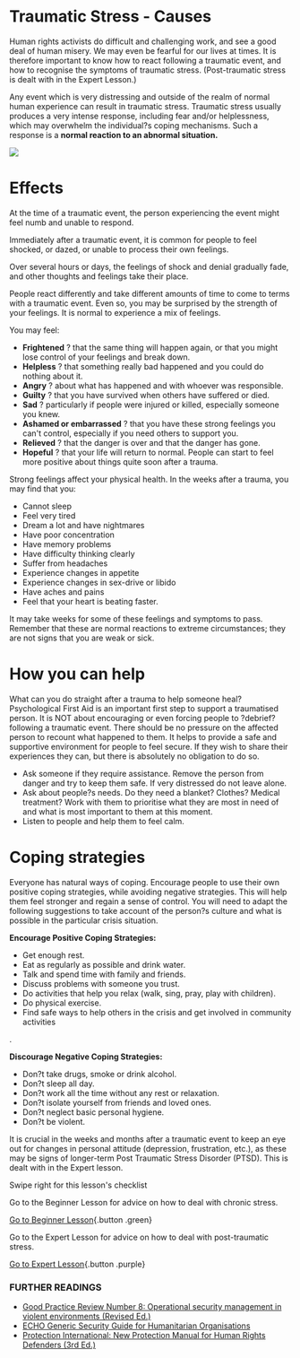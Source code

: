 Traumatic Stress - Causes
=========================

Human rights activists do difficult and challenging work, and see a good
deal of human misery. We may even be fearful for our lives at times. It
is therefore important to know how to react following a traumatic event,
and how to recognise the symptoms of traumatic stress. (Post-traumatic
stress is dealt with in the Expert Lesson.)

Any event which is very distressing and outside of the realm of normal
human experience can result in traumatic stress. Traumatic stress
usually produces a very intense response, including fear and/or
helplessness, which may overwhelm the individual?s coping mechanisms.
Such a response is a **normal reaction to an abnormal situation.**

![](stress3.png)

Effects
=======

At the time of a traumatic event, the person experiencing the event
might feel numb and unable to respond.

Immediately after a traumatic event, it is common for people to feel
shocked, or dazed, or unable to process their own feelings.

Over several hours or days, the feelings of shock and denial gradually
fade, and other thoughts and feelings take their place.

People react differently and take different amounts of time to come to
terms with a traumatic event. Even so, you may be surprised by the
strength of your feelings. It is normal to experience a mix of feelings.

You may feel:

-   **Frightened** ? that the same thing will happen again, or that you
    might lose control of your feelings and break down.
-   **Helpless** ? that something really bad happened and you could do
    nothing about it.
-   **Angry** ? about what has happened and with whoever
    was responsible.
-   **Guilty** ? that you have survived when others have suffered
    or died.
-   **Sad** ? particularly if people were injured or killed, especially
    someone you knew.
-   **Ashamed or embarrassed** ? that you have these strong feelings you
    can't control, especially if you need others to support you.
-   **Relieved** ? that the danger is over and that the danger has gone.
-   **Hopeful** ? that your life will return to normal. People can start
    to feel more positive about things quite soon after a trauma.

Strong feelings affect your physical health. In the weeks after a
trauma, you may find that you:

-   Cannot sleep
-   Feel very tired
-   Dream a lot and have nightmares
-   Have poor concentration
-   Have memory problems
-   Have difficulty thinking clearly
-   Suffer from headaches
-   Experience changes in appetite
-   Experience changes in sex-drive or libido
-   Have aches and pains
-   Feel that your heart is beating faster.

It may take weeks for some of these feelings and symptoms to pass.
Remember that these are normal reactions to extreme circumstances; they
are not signs that you are weak or sick.

How you can help
================

What can you do straight after a trauma to help someone heal?
Psychological First Aid is an important first step to support a
traumatised person. It is NOT about encouraging or even forcing people
to ?debrief? following a traumatic event. There should be no pressure on
the affected person to recount what happened to them. It helps to
provide a safe and supportive environment for people to feel secure. If
they wish to share their experiences they can, but there is absolutely
no obligation to do so.

-   Ask someone if they require assistance. Remove the person from
    danger and try to keep them safe. If very distressed do not
    leave alone.
-   Ask about people?s needs. Do they need a blanket? Clothes? Medical
    treatment? Work with them to prioritise what they are most in need
    of and what is most important to them at this moment.
-   Listen to people and help them to feel calm.

Coping strategies
=================

Everyone has natural ways of coping. Encourage people to use their own
positive coping strategies, while avoiding negative strategies. This
will help them feel stronger and regain a sense of control. You will
need to adapt the following suggestions to take account of the person?s
culture and what is possible in the particular crisis situation.

**Encourage Positive Coping Strategies:**

-   Get enough rest.
-   Eat as regularly as possible and drink water.
-   Talk and spend time with family and friends.
-   Discuss problems with someone you trust.
-   Do activities that help you relax (walk, sing, pray, play
    with children).
-   Do physical exercise.
-   Find safe ways to help others in the crisis and get involved in
    community activities

.

**Discourage Negative Coping Strategies:**

-   Don?t take drugs, smoke or drink alcohol.
-   Don?t sleep all day.
-   Don?t work all the time without any rest or relaxation.
-   Don?t isolate yourself from friends and loved ones.
-   Don?t neglect basic personal hygiene.
-   Don?t be violent.

It is crucial in the weeks and months after a traumatic event to keep an
eye out for changes in personal attitude (depression, frustration,
etc.), as these may be signs of longer-term Post Traumatic Stress
Disorder (PTSD). This is dealt with in the Expert lesson.

Swipe right for this lesson's checklist

Go to the Beginner Lesson for advice on how to deal with chronic stress.

[Go to Beginner Lesson](umbrella://lesson/stress/0){.button .green}

Go to the Expert Lesson for advice on how to deal with post-traumatic
stress.

[Go to Expert Lesson](umbrella://lesson/stress/2){.button .purple}

### FURTHER READINGS

-   [Good Practice Review Number 8: Operational security management in
    violent environments
    (Revised Ed.)](https://www.odihpn.org/download/gpr_8_revised2pdf)
-   [ECHO Generic Security Guide for Humanitarian
    Organisations](https://www.google.co.uk/url?sa=t&rct=j&q=&esrc=s&source=web&cd=1&cad=rja&uact=8&ved=0CCEQFjAA&url=http%3A%2F%2Fec.europa.eu%2Fecho%2Ffiles%2Fevaluation%2Fwatsan2005%2Fannex_files%2FECHO%2FECHO12%20-%20echo_generic_security_guide_en.doc&ei=kLxAVc6LOILuUP2SgbAE&usg=AFQjCNEXEOcbLeV24f3WolHmDwLq7KJzlQ&sig2=hbnI7wfdrGIHS7mmikBRWA)
-   [Protection International: New Protection Manual for Human Rights
    Defenders
    (3rd Ed.)](http://protectioninternational.org/publication/new-protection-manual-for-human-rights-defenders-3rd-edition/)

